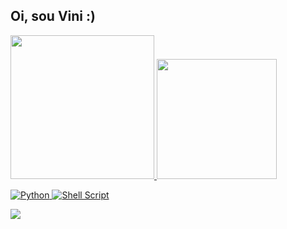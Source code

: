 ## Oi, sou Vini :)

<div align="left">
  <a href="https://instagram.com/vinnybrunn00">
  <img height="230em" src="https://github-readme-stats.vercel.app/api?username=vinnybrunn00&show_icons=true&theme=react&include_all_commits=true&count_private=true"/>
  <img height="192em" src="https://github-readme-stats.vercel.app/api/top-langs/?username=vinnybrunn00&layout=compact&langs_count=7&theme=react"/>
</div>

<a href="https://docs.python.org/3/"> ![Python](https://img.shields.io/badge/python-3670A0?style=for-the-badge&logo=python&logoColor=ffdd54)
<a href="https://devdocs.io/bash/">  ![Shell Script](https://img.shields.io/badge/shell_script-%23121011.svg?style=for-the-badge&logo=gnu-bash&logoColor=white)

<div> 
  <a href="https://instagram.com/vinnybrunn00" target="_blank"><img src="https://img.shields.io/badge/-Instagram-%23E4405F?style=for-the-badge&logo=instagram&logoColor=white" target="_blank"></a> 
</div>
